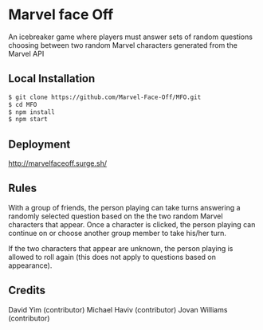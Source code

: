 
# Marvel face Off

An icebreaker game where players must answer sets of random questions choosing between two random Marvel characters generated from the Marvel API

## Local Installation

```bash
$ git clone https://github.com/Marvel-Face-Off/MFO.git
$ cd MFO
$ npm install
$ npm start
```

## Deployment

http://marvelfaceoff.surge.sh/

## Rules

With a group of friends, the person playing can take turns answering a randomly selected
question based on the the two random Marvel characters that appear. Once a character is clicked, the person playing can continue on or choose another group member to take his/her turn.

If the two characters that appear are unknown, the person playing is allowed to roll again (this does not apply to questions based on appearance).

## Credits

David Yim (contributor)
Michael Haviv (contributor)
Jovan Williams (contributor)

